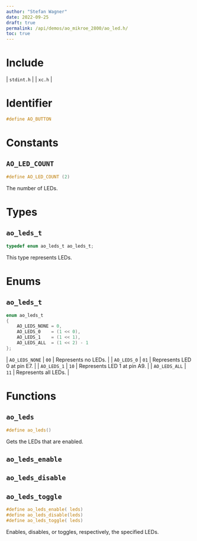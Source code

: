 ```yaml
---
author: "Stefan Wagner"
date: 2022-09-25
draft: true
permalink: /api/demos/ao_mikroe_2800/ao_led.h/
toc: true
---
```


# Include

| `stdint.h` |
| `xc.h` |

# Identifier

```c
#define AO_BUTTON
```

# Constants

## `AO_LED_COUNT`

```c
#define AO_LED_COUNT (2)
```

The number of LEDs.

# Types

## `ao_leds_t`

```c
typedef enum ao_leds_t ao_leds_t;
```

This type represents LEDs.

# Enums

## `ao_leds_t`

```c
enum ao_leds_t
{
    AO_LEDS_NONE = 0,
    AO_LEDS_0    = (1 << 0),
    AO_LEDS_1    = (1 << 1),
    AO_LEDS_ALL  = (1 << 2) - 1
};
```

| `AO_LEDS_NONE` | `00` | Represents no LEDs. |
| `AO_LEDS_0`    | `01` | Represents LED 0 at pin E7. |
| `AO_LEDS_1`    | `10` | Represents LED 1 at pin A9. |
| `AO_LEDS_ALL`  | `11` | Represents all LEDs. |

# Functions

## `ao_leds`

```c
#define ao_leds()
```

Gets the LEDs that are enabled.

## `ao_leds_enable`
## `ao_leds_disable`
## `ao_leds_toggle`

```c
#define ao_leds_enable( leds)
#define ao_leds_disable(leds)
#define ao_leds_toggle( leds)
```

Enables, disables, or toggles, respectively, the specified LEDs.
